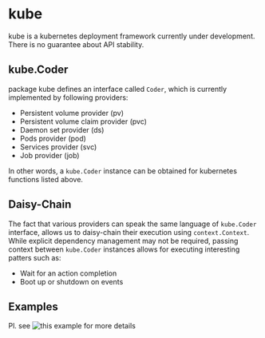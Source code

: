 # kube
kube is a kubernetes deployment framework currently under development. There is no guarantee about API stability.

## kube.Coder
package kube defines an interface called `Coder`, which is currently implemented by following providers:
* Persistent volume provider (pv)
* Persistent volume claim provider (pvc)
* Daemon set provider (ds)
* Pods provider (pod)
* Services provider (svc)
* Job provider (job)

In other words, a `kube.Coder` instance can be obtained for kubernetes functions listed above.

## Daisy-Chain
The fact that various providers can speak the same language of `kube.Coder` interface, allows us to daisy-chain their
execution using `context.Context`. While explicit dependency management may not be required, passing context between
`kube.Coder` instances allows for executing interesting patters such as:
* Wait for an action completion
* Boot up or shutdown on events

## Examples
Pl. see ![this example](https://github.com/sdeoras/kube/blob/master/examples/daisy-chain/main.go) for more details